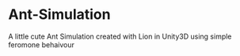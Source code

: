 # Ant-Simulation

A little cute Ant Simulation created with Lion in Unity3D using simple feromone behaivour

